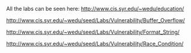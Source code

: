 All the labs can be seen here:
http://www.cis.syr.edu/~wedu/education/



http://www.cis.syr.edu/~wedu/seed/Labs/Vulnerability/Buffer_Overflow/

http://www.cis.syr.edu/~wedu/seed/Labs/Vulnerability/Format_String/

http://www.cis.syr.edu/~wedu/seed/Labs/Vulnerability/Race_Condition/
